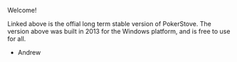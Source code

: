 
Welcome!

Linked above is the offial long term stable version of
PokerStove. The version above was built in 2013 for the
Windows platform, and is free to use for all.

- Andrew

